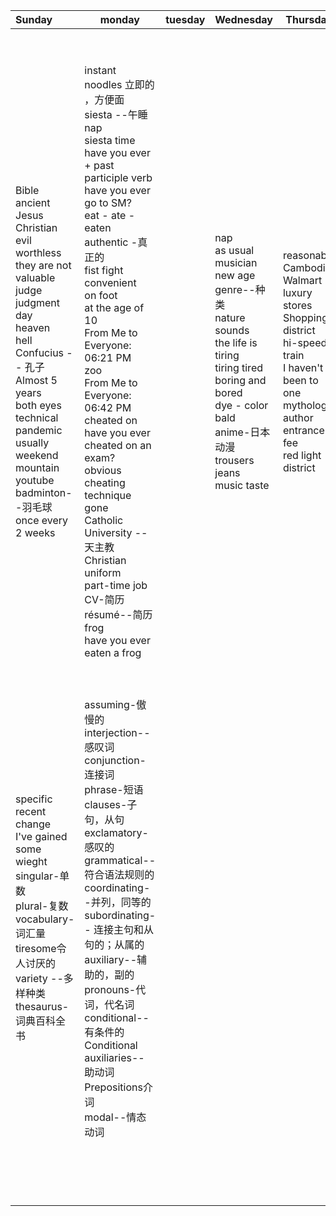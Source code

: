 





| Sunday                                                       | monday                                                       | tuesday | Wednesday                                                    | Thursday                                                     | Friday                            | Saturday                                                     |
| :----------------------------------------------------------- | ------------------------------------------------------------ | ------- | ------------------------------------------------------------ | ------------------------------------------------------------ | --------------------------------- | ------------------------------------------------------------ |
| Bible<br/>ancient<br/>Jesus<br/>Christian<br/>evil<br/>worthless<br/>they are not valuable<br/>judge<br/>judgment day<br/>heaven<br/>hell<br/>Confucius -- 孔子<br/>Almost 5 years<br/>both eyes<br/>technical<br/>pandemic<br/>usually<br/>weekend<br/>mountain<br/>youtube<br/>badminton--羽毛球<br/>once every 2 weeks | instant noodles  立即的  ，方便面<br/>siesta   --午睡 nap<br/>siesta time<br/>have you ever + past participle verb<br/>have you ever go to SM?<br/>eat - ate - eaten<br/>authentic -真正的<br/>fist fight<br/>convenient<br/>on foot<br/>at the age of 10<br/>From Me to Everyone:  06:21 PM<br/>zoo<br/>From Me to Everyone:  06:42 PM<br/>cheated on<br/>have you ever cheated on an exam?<br/>obvious cheating technique<br/>gone<br/>Catholic University -- 天主教<br/>Christian<br/>uniform<br/>part-time job<br/>CV-简历<br/>résumé--简历<br/>frog<br/>have you ever eaten a frog |         | nap<br/>as usual<br/>musician<br/>new age<br/>genre--种类<br/>nature sounds<br/>the life is tiring<br/>tiring tired<br/>boring and bored<br/>dye - color<br/>bald<br/>anime-日本动漫<br/>trousers<br/>jeans<br/>music taste | reasonable<br/>Cambodia<br/>Walmart<br/>luxury stores<br/>Shopping district<br/>hi-speed train<br/>I haven't been to one<br/>mythology<br/>author<br/>entrance fee<br/>red light district | personality<br/>instruments--仪器 | snacks<br/>violin<br/>flavorful<br/>From Me to Everyone:  06:50 PM<br/>irregular verbs<br/>regular verbs <br/>walk - walked - walked<br/>irregular verbs<br/>go, went, gone<br/>cook - cooked -cooked<br/>do - did - done<br/>set - set- set<br/>eat - ate - eaten<br/>run - ran - run<br/>come - came -come<br/>base form verb - past form - past participle<br/>drink - drank - drunk<br/>sing - sang - sung<br/>forget - forgot - forgotten<br/>give - gave -given<br/>buy - bought - bought<br/>sleep - slept - slept<br/>write - wrote - written<br/>pronunciation<br/>wake - woke - woken<br/>take - took - taken<br/>go fishing |
| specific<br/>recent change<br/>I've gained some wieght<br/>singular-单数<br/>plural-复数<br/>vocabulary-词汇量<br />tiresome令人讨厌的<br />variety --多样种类<br />thesaurus-词典百科全书<br /> | assuming-傲慢的<br />interjection--感叹词<br />conjunction-连接词<br />phrase-短语<br />clauses-子句，从句<br />exclamatory-感叹的<br />grammatical--符合语法规则的<br />coordinating--并列，同等的<br />subordinating-- 连接主句和从句的；从属的<br />auxiliary--辅助的，副的<br />pronouns-代词，代名词<br />conditional--有条件的<br />Conditional auxiliaries-- 助动词<br />Prepositions介词<br />modal--情态动词<br /> |         |                                                              |                                                              |                                   |                                                              |
|                                                              |                                                              |         |                                                              |                                                              |                                   |                                                              |
|                                                              |                                                              |         |                                                              |                                                              |                                   |                                                              |
|                                                              |                                                              |         |                                                              |                                                              |                                   |                                                              |
|                                                              |                                                              |         |                                                              |                                                              |                                   |                                                              |
|                                                              |                                                              |         |                                                              |                                                              |                                   |                                                              |
|                                                              |                                                              |         |                                                              |                                                              |                                   |                                                              |
|                                                              |                                                              |         |                                                              |                                                              |                                   |                                                              |
|                                                              |                                                              |         |                                                              |                                                              |                                   |                                                              |
|                                                              |                                                              |         |                                                              |                                                              |                                   |                                                              |
|                                                              |                                                              |         |                                                              |                                                              |                                   |                                                              |
|                                                              |                                                              |         |                                                              |                                                              |                                   |                                                              |
|                                                              |                                                              |         |                                                              |                                                              |                                   |                                                              |
|                                                              |                                                              |         |                                                              |                                                              |                                   |                                                              |
|                                                              |                                                              |         |                                                              |                                                              |                                   |                                                              |
|                                                              |                                                              |         |                                                              |                                                              |                                   |                                                              |
|                                                              |                                                              |         |                                                              |                                                              |                                   |                                                              |
|                                                              |                                                              |         |                                                              |                                                              |                                   |                                                              |

